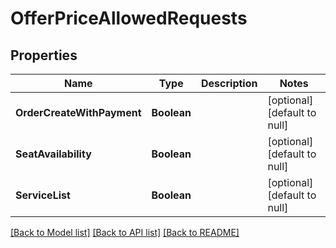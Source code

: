 # OfferPriceAllowedRequests
## Properties

| Name | Type | Description | Notes |
|------------ | ------------- | ------------- | -------------|
| **OrderCreateWithPayment** | **Boolean** |  | [optional] [default to null] |
| **SeatAvailability** | **Boolean** |  | [optional] [default to null] |
| **ServiceList** | **Boolean** |  | [optional] [default to null] |

[[Back to Model list]](../README.md#documentation-for-models) [[Back to API list]](../README.md#documentation-for-api-endpoints) [[Back to README]](../README.md)

